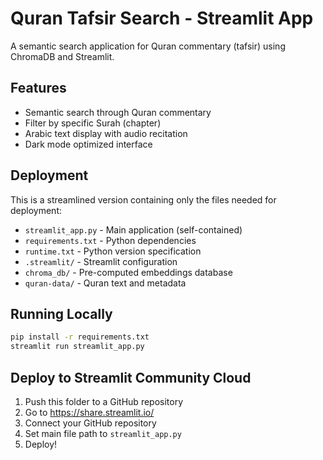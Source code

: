 # Quran Tafsir Search - Streamlit App

A semantic search application for Quran commentary (tafsir) using ChromaDB and Streamlit.

## Features

- Semantic search through Quran commentary
- Filter by specific Surah (chapter)
- Arabic text display with audio recitation
- Dark mode optimized interface

## Deployment

This is a streamlined version containing only the files needed for deployment:

- `streamlit_app.py` - Main application (self-contained)
- `requirements.txt` - Python dependencies
- `runtime.txt` - Python version specification
- `.streamlit/` - Streamlit configuration
- `chroma_db/` - Pre-computed embeddings database
- `quran-data/` - Quran text and metadata

## Running Locally

```bash
pip install -r requirements.txt
streamlit run streamlit_app.py
```

## Deploy to Streamlit Community Cloud

1. Push this folder to a GitHub repository
2. Go to https://share.streamlit.io/
3. Connect your GitHub repository
4. Set main file path to `streamlit_app.py`
5. Deploy!
